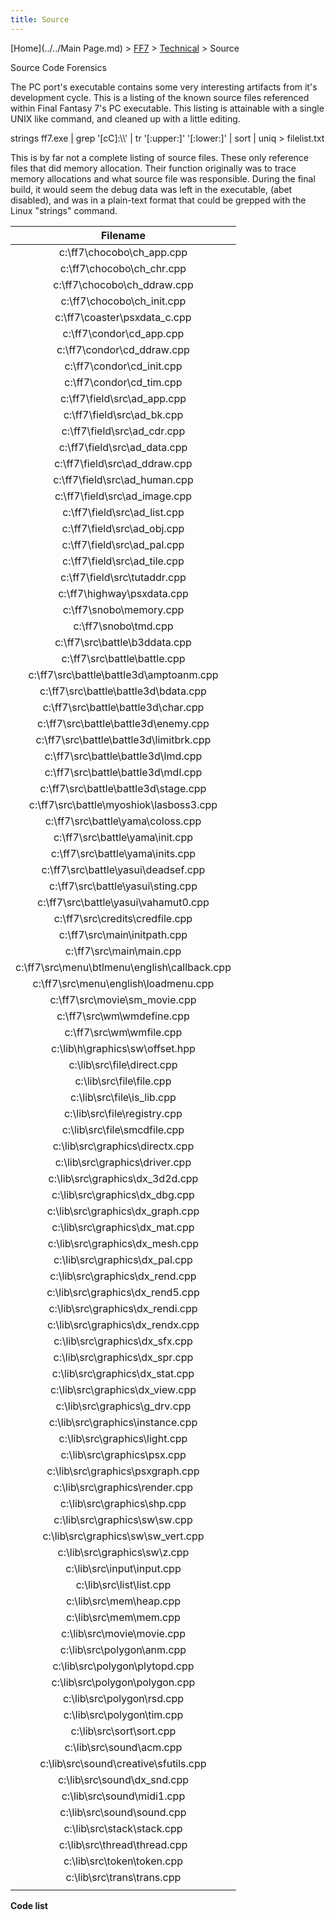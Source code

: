 ```yaml
---
title: Source
---
```


[Home](../../Main Page.md) > [FF7](../../FF7.md) > [Technical](../Technical.md) > Source

Source Code Forensics

The PC port's executable contains some very interesting artifacts from it's development cycle. This is a listing of the known source files referenced within Final Fantasy 7's PC executable. This listing is attainable with a single UNIX like command, and cleaned up with a little editing.

strings ff7.exe \| grep '\[cC\]:\\\\' \| tr '\[:upper:\]' '\[:lower:\]' \| sort \| uniq &gt; filelist.txt

This is by far not a complete listing of source files. These only reference files that did memory allocation. Their function originally was to trace memory allocations and what source file was responsible. During the final build, it would seem the debug data was left in the executable, (abet disabled), and was in a plain-text format that could be grepped with the Linux "strings" command.

|                      Filename                      |
|:--------------------------------------------------:|
|           c:\\ff7\\chocobo\\ch\_app.cpp            |
|           c:\\ff7\\chocobo\\ch\_chr.cpp            |
|          c:\\ff7\\chocobo\\ch\_ddraw.cpp           |
|           c:\\ff7\\chocobo\\ch\_init.cpp           |
|          c:\\ff7\\coaster\\psxdata\_c.cpp          |
|            c:\\ff7\\condor\\cd\_app.cpp            |
|           c:\\ff7\\condor\\cd\_ddraw.cpp           |
|           c:\\ff7\\condor\\cd\_init.cpp            |
|            c:\\ff7\\condor\\cd\_tim.cpp            |
|          c:\\ff7\\field\\src\\ad\_app.cpp          |
|          c:\\ff7\\field\\src\\ad\_bk.cpp           |
|          c:\\ff7\\field\\src\\ad\_cdr.cpp          |
|         c:\\ff7\\field\\src\\ad\_data.cpp          |
|         c:\\ff7\\field\\src\\ad\_ddraw.cpp         |
|         c:\\ff7\\field\\src\\ad\_human.cpp         |
|         c:\\ff7\\field\\src\\ad\_image.cpp         |
|         c:\\ff7\\field\\src\\ad\_list.cpp          |
|          c:\\ff7\\field\\src\\ad\_obj.cpp          |
|          c:\\ff7\\field\\src\\ad\_pal.cpp          |
|         c:\\ff7\\field\\src\\ad\_tile.cpp          |
|          c:\\ff7\\field\\src\\tutaddr.cpp          |
|           c:\\ff7\\highway\\psxdata.cpp            |
|             c:\\ff7\\snobo\\memory.cpp             |
|              c:\\ff7\\snobo\\tmd.cpp               |
|         c:\\ff7\\src\\battle\\b3ddata.cpp          |
|          c:\\ff7\\src\\battle\\battle.cpp          |
|    c:\\ff7\\src\\battle\\battle3d\\amptoanm.cpp    |
|     c:\\ff7\\src\\battle\\battle3d\\bdata.cpp      |
|      c:\\ff7\\src\\battle\\battle3d\\char.cpp      |
|     c:\\ff7\\src\\battle\\battle3d\\enemy.cpp      |
|    c:\\ff7\\src\\battle\\battle3d\\limitbrk.cpp    |
|      c:\\ff7\\src\\battle\\battle3d\\lmd.cpp       |
|      c:\\ff7\\src\\battle\\battle3d\\mdl.cpp       |
|     c:\\ff7\\src\\battle\\battle3d\\stage.cpp      |
|    c:\\ff7\\src\\battle\\myoshiok\\lasboss3.cpp    |
|       c:\\ff7\\src\\battle\\yama\\coloss.cpp       |
|        c:\\ff7\\src\\battle\\yama\\init.cpp        |
|       c:\\ff7\\src\\battle\\yama\\inits.cpp        |
|      c:\\ff7\\src\\battle\\yasui\\deadsef.cpp      |
|       c:\\ff7\\src\\battle\\yasui\\sting.cpp       |
|     c:\\ff7\\src\\battle\\yasui\\vahamut0.cpp      |
|        c:\\ff7\\src\\credits\\credfile.cpp         |
|          c:\\ff7\\src\\main\\initpath.cpp          |
|            c:\\ff7\\src\\main\\main.cpp            |
| c:\\ff7\\src\\menu\\btlmenu\\english\\callback.cpp |
|     c:\\ff7\\src\\menu\\english\\loadmenu.cpp      |
|         c:\\ff7\\src\\movie\\sm\_movie.cpp         |
|           c:\\ff7\\src\\wm\\wmdefine.cpp           |
|            c:\\ff7\\src\\wm\\wmfile.cpp            |
|        c:\\lib\\h\\graphics\\sw\\offset.hpp        |
|           c:\\lib\\src\\file\\direct.cpp           |
|            c:\\lib\\src\\file\\file.cpp            |
|          c:\\lib\\src\\file\\is\_lib.cpp           |
|          c:\\lib\\src\\file\\registry.cpp          |
|          c:\\lib\\src\\file\\smcdfile.cpp          |
|        c:\\lib\\src\\graphics\\directx.cpp         |
|         c:\\lib\\src\\graphics\\driver.cpp         |
|        c:\\lib\\src\\graphics\\dx\_3d2d.cpp        |
|        c:\\lib\\src\\graphics\\dx\_dbg.cpp         |
|       c:\\lib\\src\\graphics\\dx\_graph.cpp        |
|        c:\\lib\\src\\graphics\\dx\_mat.cpp         |
|        c:\\lib\\src\\graphics\\dx\_mesh.cpp        |
|        c:\\lib\\src\\graphics\\dx\_pal.cpp         |
|        c:\\lib\\src\\graphics\\dx\_rend.cpp        |
|       c:\\lib\\src\\graphics\\dx\_rend5.cpp        |
|       c:\\lib\\src\\graphics\\dx\_rendi.cpp        |
|       c:\\lib\\src\\graphics\\dx\_rendx.cpp        |
|        c:\\lib\\src\\graphics\\dx\_sfx.cpp         |
|        c:\\lib\\src\\graphics\\dx\_spr.cpp         |
|        c:\\lib\\src\\graphics\\dx\_stat.cpp        |
|        c:\\lib\\src\\graphics\\dx\_view.cpp        |
|         c:\\lib\\src\\graphics\\g\_drv.cpp         |
|        c:\\lib\\src\\graphics\\instance.cpp        |
|         c:\\lib\\src\\graphics\\light.cpp          |
|          c:\\lib\\src\\graphics\\psx.cpp           |
|        c:\\lib\\src\\graphics\\psxgraph.cpp        |
|         c:\\lib\\src\\graphics\\render.cpp         |
|          c:\\lib\\src\\graphics\\shp.cpp           |
|         c:\\lib\\src\\graphics\\sw\\sw.cpp         |
|      c:\\lib\\src\\graphics\\sw\\sw\_vert.cpp      |
|         c:\\lib\\src\\graphics\\sw\\z.cpp          |
|           c:\\lib\\src\\input\\input.cpp           |
|            c:\\lib\\src\\list\\list.cpp            |
|            c:\\lib\\src\\mem\\heap.cpp             |
|             c:\\lib\\src\\mem\\mem.cpp             |
|           c:\\lib\\src\\movie\\movie.cpp           |
|           c:\\lib\\src\\polygon\\anm.cpp           |
|         c:\\lib\\src\\polygon\\plytopd.cpp         |
|         c:\\lib\\src\\polygon\\polygon.cpp         |
|           c:\\lib\\src\\polygon\\rsd.cpp           |
|           c:\\lib\\src\\polygon\\tim.cpp           |
|            c:\\lib\\src\\sort\\sort.cpp            |
|            c:\\lib\\src\\sound\\acm.cpp            |
|     c:\\lib\\src\\sound\\creative\\sfutils.cpp     |
|          c:\\lib\\src\\sound\\dx\_snd.cpp          |
|           c:\\lib\\src\\sound\\midi1.cpp           |
|           c:\\lib\\src\\sound\\sound.cpp           |
|           c:\\lib\\src\\stack\\stack.cpp           |
|          c:\\lib\\src\\thread\\thread.cpp          |
|           c:\\lib\\src\\token\\token.cpp           |
|           c:\\lib\\src\\trans\\trans.cpp           |
|                                                    |

**Code list**

